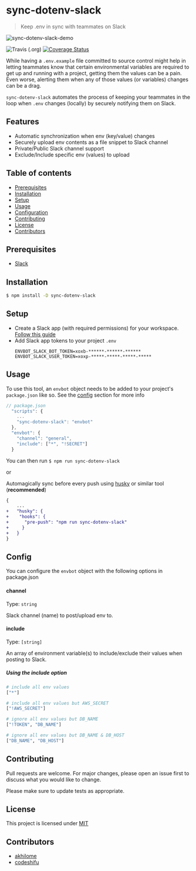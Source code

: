 # sync-dotenv-slack
> Keep .env in sync with teammates on Slack

![sync-dotenv-slack-demo](https://media.giphy.com/media/Xd744GG44wZWXJzdJb/giphy.gif)

![Travis (.org)](https://img.shields.io/travis/codeshifu/sync-dotenv-slack) [![Coverage Status](https://coveralls.io/repos/github/codeshifu/sync-dotenv-slack/badge.svg?branch=master)](https://coveralls.io/github/codeshifu/sync-dotenv-slack?branch=master)

While having a `.env.example` file committed to source control might help in letting teammates know that certain environmental variables are required to get up and running with a project, getting them the values can be a pain. Even worse, alerting them when any of those values (or variables) changes can be a drag.

`sync-dotenv-slack` automates the process of keeping your teammates in the loop when `.env` changes (locally) by securely notifying them on Slack.

## Features
- Automatic synchronization when env (key/value) changes
- Securely upload env contents as a file snippet to Slack channel
- Private/Public Slack channel support
- Exclude/Include specific env (values) to upload

## Table of contents
- [Prerequisites](#prerequisites)
- [Installation](#installation)
- [Setup](#setup)
- [Usage](#usage)
- [Configuration](#config)
- [Contributing](#contributing)
- [License](#license)
- [Contributors](#contributors)


## Prerequisites
- [Slack](https://slack.com/downloads)

## Installation

```sh
$ npm install -D sync-dotenv-slack
```

## Setup
- Create a Slack app (with required permissions) for your workspace. [Follow this guide](https://gist.github.com/akhilome/6268ef912895af4224b421719e68df3c)
- Add Slack app tokens to your project `.env`
  ```
  ENVBOT_SLACK_BOT_TOKEN=xoxb-******-******-******
  ENVBOT_SLACK_USER_TOKEN=xoxp-*****-*****-*****-*****
  ```

## Usage
To use this tool, an `envbot` object needs to be added to your project's `package.json` like so. See the [config](#config) section for more info

```js
// package.json
  "scripts": {
    ...
    "sync-dotenv-slack": "envbot"
  },
  "envbot": {
    "channel": "general",
    "include": ["*", "!SECRET"]
  }
```
You can then run `$ npm run sync-dotenv-slack`

or

Automagically sync before every push using [husky](https://github.com/typicode/husky) or similar tool (**recommended**)
```diff
{
    ...
+   "husky": {
+    "hooks": {
+      "pre-push": "npm run sync-dotenv-slack"
+     }
+   }
}
```

## Config
You can configure the `envbot` object with the following options in package.json

#### channel
Type: `string`

Slack channel (name) to post/upload env to.

#### include
Type: `[string]`

An array of environment variable(s) to include/exclude their values when posting to Slack.


##### Using the include option

```bash
# include all env values
["*"]

# include all env values but AWS_SECRET
["!AWS_SECRET"]

# ignore all env values but DB_NAME
["!TOKEN", "DB_NAME"] 

# ignore all env values but DB_NAME & DB_HOST
["DB_NAME", "DB_HOST"]
```

## Contributing
Pull requests are welcome. For major changes, please open an issue first to discuss what you would like to change.

Please make sure to update tests as appropriate.

## License

This project is licensed under
[MIT](https://github.com/codeshifu/sync-dotenv-slack/blob/master/LICENSE)

## Contributors
- [akhilome](https://github.com/akhilome)
- [codeshifu](https://github.com/codeshifu)
